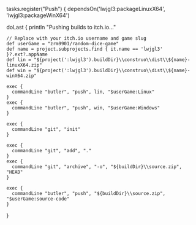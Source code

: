 tasks.register("Push") {
  dependsOn('lwjgl3:packageLinuxX64', 'lwjgl3:packageWinX64')

  doLast {
    println "Pushing builds to itch.io..."

    // Replace with your itch.io username and game slug
    def userGame = "zrm9901/random-dice-game"
    def name = project.subprojects.find { it.name == 'lwjgl3' }?.ext?.appName
    def lin = "${project(':lwjgl3').buildDir}\\construo\\dist\\${name}-linuxX64.zip"
    def win = "${project(':lwjgl3').buildDir}\\construo\\dist\\${name}-winX64.zip"

    exec {
      commandLine "butler", "push", lin, "$userGame:Linux"
    }
    exec {
      commandLine "butler", "push", win, "$userGame:Windows"
    }

    exec {
      commandLine "git", "init"
    }

    exec {
      commandLine "git", "add", "."
    }
    exec {
      commandLine "git", "archive", "-o", "${buildDir}\\source.zip", "HEAD"
    }

    exec {
      commandLine "butler", "push", "${buildDir}\\source.zip", "$userGame:source-code"
    }
  }
